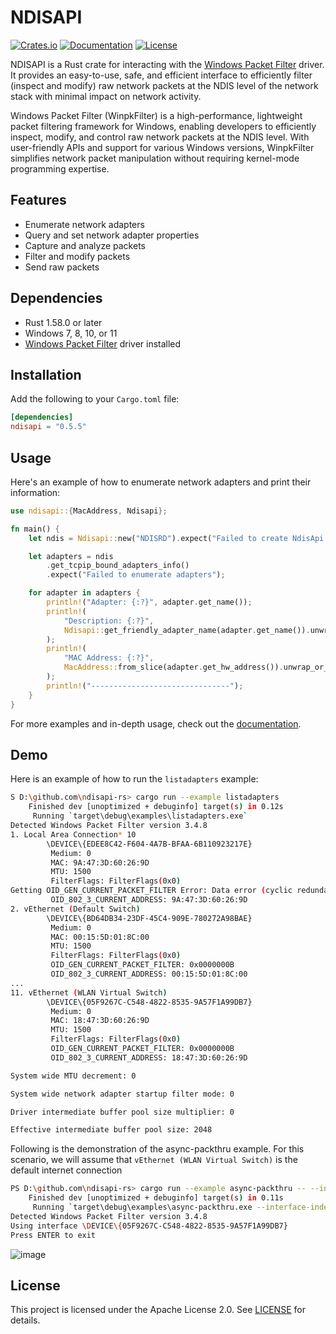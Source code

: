 # NDISAPI

[![Crates.io](https://img.shields.io/crates/v/ndisapi.svg)](https://crates.io/crates/ndisapi)
[![Documentation](https://docs.rs/ndisapi/badge.svg)](https://docs.rs/ndisapi)
[![License](https://img.shields.io/crates/l/ndisapi)](https://github.com/wiresock/ndisapi/blob/main/LICENSE)

NDISAPI is a Rust crate for interacting with the [Windows Packet Filter](https://www.ntkernel.com/windows-packet-filter/) driver. It provides an easy-to-use, safe, and efficient interface to efficiently filter (inspect and modify) raw network packets at the NDIS level of the network stack with minimal impact on network activity.

Windows Packet Filter (WinpkFilter) is a high-performance, lightweight packet filtering framework for Windows, enabling developers to efficiently inspect, modify, and control raw network packets at the NDIS level. With user-friendly APIs and support for various Windows versions, WinpkFilter simplifies network packet manipulation without requiring kernel-mode programming expertise.

## Features

- Enumerate network adapters
- Query and set network adapter properties
- Capture and analyze packets
- Filter and modify packets
- Send raw packets

## Dependencies

- Rust 1.58.0 or later
- Windows 7, 8, 10, or 11
- [Windows Packet Filter](https://github.com/wiresock/ndisapi/releases) driver installed

## Installation

Add the following to your `Cargo.toml` file:

```toml
[dependencies]
ndisapi = "0.5.5"
```

## Usage

Here's an example of how to enumerate network adapters and print their information:

```rust
use ndisapi::{MacAddress, Ndisapi};

fn main() {
    let ndis = Ndisapi::new("NDISRD").expect("Failed to create NdisApi instance");

    let adapters = ndis
        .get_tcpip_bound_adapters_info()
        .expect("Failed to enumerate adapters");

    for adapter in adapters {
        println!("Adapter: {:?}", adapter.get_name());
        println!(
            "Description: {:?}",
            Ndisapi::get_friendly_adapter_name(adapter.get_name()).unwrap_or("Unknown".to_string())
        );
        println!(
            "MAC Address: {:?}",
            MacAddress::from_slice(adapter.get_hw_address()).unwrap_or_default()
        );
        println!("-------------------------------");
    }
}
```

For more examples and in-depth usage, check out the [documentation](https://docs.rs/ndisapi).

## Demo

Here is an example of how to run the `listadapters` example:

```bash
S D:\github.com\ndisapi-rs> cargo run --example listadapters
    Finished dev [unoptimized + debuginfo] target(s) in 0.12s
     Running `target\debug\examples\listadapters.exe`
Detected Windows Packet Filter version 3.4.8
1. Local Area Connection* 10
        \DEVICE\{EDEE8C42-F604-4A7B-BFAA-6B110923217E}
         Medium: 0
         MAC: 9A:47:3D:60:26:9D
         MTU: 1500
         FilterFlags: FilterFlags(0x0)
Getting OID_GEN_CURRENT_PACKET_FILTER Error: Data error (cyclic redundancy check).
         OID_802_3_CURRENT_ADDRESS: 9A:47:3D:60:26:9D
2. vEthernet (Default Switch)
        \DEVICE\{BD64DB34-23DF-45C4-909E-780272A98BAE}
         Medium: 0
         MAC: 00:15:5D:01:8C:00
         MTU: 1500
         FilterFlags: FilterFlags(0x0)
         OID_GEN_CURRENT_PACKET_FILTER: 0x0000000B
         OID_802_3_CURRENT_ADDRESS: 00:15:5D:01:8C:00
...
11. vEthernet (WLAN Virtual Switch)
        \DEVICE\{05F9267C-C548-4822-8535-9A57F1A99DB7}
         Medium: 0
         MAC: 18:47:3D:60:26:9D
         MTU: 1500
         FilterFlags: FilterFlags(0x0)
         OID_GEN_CURRENT_PACKET_FILTER: 0x0000000B
         OID_802_3_CURRENT_ADDRESS: 18:47:3D:60:26:9D

System wide MTU decrement: 0

System wide network adapter startup filter mode: 0

Driver intermediate buffer pool size multiplier: 0

Effective intermediate buffer pool size: 2048

```

Following is the demonstration of the async-packthru example. For this scenario, we will assume that `vEthernet (WLAN Virtual Switch)` is the default internet connection

```bash
PS D:\github.com\ndisapi-rs> cargo run --example async-packthru -- --interface-index 11
    Finished dev [unoptimized + debuginfo] target(s) in 0.11s
     Running `target\debug\examples\async-packthru.exe --interface-index 11`
Detected Windows Packet Filter version 3.4.8
Using interface \DEVICE\{05F9267C-C548-4822-8535-9A57F1A99DB7}
Press ENTER to exit
```
![image](https://github.com/wiresock/ndisapi-rs/assets/20592735/ae6c66fc-70b2-4de2-bd6c-3ecd09b8f123)

## License

This project is licensed under the Apache License 2.0. See [LICENSE](https://github.com/wiresock/ndisapi/blob/main/LICENSE) for details.

